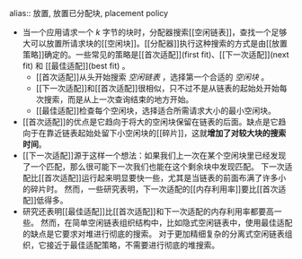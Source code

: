 alias:: 放置, 放置已分配块, placement policy

- 当一个应用请求一个 $k$ 字节的块时，分配器搜索[[空闲链表]]，查找一个足够大可以放置所请求块的[[空闲块]]。[[分配器]]执行这种搜索的方式是由[[放置策略]]确定的。一些常见的策略是[[首次适配]](first fit)、[[下一次适配]](next fit) 和 [[最佳适配]](best fit) 。
	- [[首次适配]]从头开始搜索 *空闲链表* ，选择第一个合适的 *空闲块* 。
	- [[下一次适配]]和[[首次适配]]很相似，只不过不是从链表的起始处开始每次搜索，而是从上一次查询结束的地方开始。
	- [[最佳适配]]检查每个空闲块，选择适合所需请求大小的最小空闲块。
- [[首次适配]]的优点是它趋向于将大的空闲块保留在链表的后面。缺点是它趋向于在靠近链表起始处留下小空闲块的[[碎片]]，这就**增加了对较大块的搜索时间**。
- [[下一次适配]]源于这样一个想法：如果我们上一次在某个空闲块里已经发现了一个匹配，那么很可能下一次我们也能在这个剩余块中发现匹配。
  下一次适配比[[首次适配]]运行起来明显要快一些，尤其是当链表的前面布满了许多小的碎片时。
  然而，一些研究表明，下一次适配的[[内存利用率]]要比[[首次适配]]低得多。
- 研究还表明[[最佳适配]]比[[首次适配]]和下一次适配的内存利用率都要高一些。
  然而，在简单空闲链表组织结构中，比如隐式空闲链表中，使用最佳适配的缺点是它要求对堆进行彻底的搜索。
  对于更加精细复杂的分离式空闲链表组织，它接近于最佳适配策略，不需要进行彻底的堆搜索。